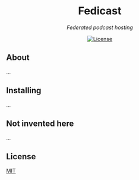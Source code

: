 <h1 align="center">Fedicast</h1>
<p align="center"><em>Federated podcast hosting</em></p>

<p align="center">
  <a href="LICENSE"><img src="https://img.shields.io/github/license/fedicast/fedicast.svg" alt="License"></a>
</p>

## About

...

## Installing

...

## Not invented here

...

## License

[MIT](LICENSE)
